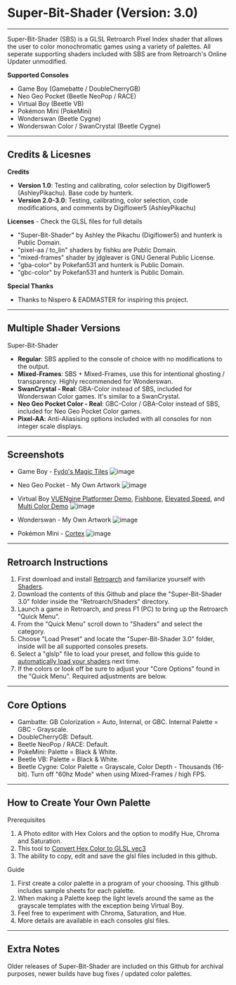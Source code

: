 # Super-Bit-Shader (Version: 3.0)
-----------------------------------------------------------------------------------------------------------------------
Super-Bit-Shader (SBS) is a GLSL Retroarch Pixel Index shader that allows the user to color monochromatic games using a variety of palettes.
All seperate supporting shaders included with SBS are from Retroarch's Online Updater unmodified.

**Supported Consoles**
* Game Boy (Gamebatte / DoubleCherryGB)
* Neo Geo Pocket (Beetle NeoPop / RACE)
* Virtual Boy (Beetle VB)
* Pokémon Mini (PokeMini)
* Wonderswan (Beetle Cygne)
* Wonderswan Color / SwanCrystal (Beetle Cygne)

-----------------------------------------------------------------------------------------------------------------------
**Credits & Licesnes**
-----------------------------------------------------------------------------------------------------------------------
**Credits**
* **Version 1.0**: Testing and calibrating, color selection by Digiflower5 (AshleyPikachu). Base code by hunterk.
* **Version 2.0-3.0**: Testing, calibrating, color selection, code modifications, and comments by Digiflower5 (AshleyPikachu) 

**Licenses** - Check the GLSL files for full details
* "Super-Bit-Shader" by Ashley the Pikachu (Digiflower5) and hunterk is Public Domain.
* "pixel-aa / to_lin" shaders by fishku are Public Domain.
* "mixed-frames" shader by jdgleaver is GNU General Public License.
* "gba-color" by Pokefan531 and hunterk is Public Domain.
* "gbc-color" by Pokefan531 and hunterk is Public Domain.

**Special Thanks**
* Thanks to Nispero & EADMASTER for inspiring this project.

-----------------------------------------------------------------------------------------------------------------------
**Multiple Shader Versions**
-----------------------------------------------------------------------------------------------------------------------
Super-Bit-Shader
* **Regular**: SBS applied to the console of choice with no modifications to the output.
* **Mixed-Frames**: SBS + Mixed-Frames, use this for intentional ghosting / transparency. Highly recommended for Wonderswan.
* **SwanCrystal - Real**: GBA-Color instead of SBS, included for Wonderswan Color games. It's similar to a SwanCrystal.
* **Neo Geo Pocket Color - Real**: GBC-Color / GBA-Color instead of SBS, included for Neo Geo Pocket Color games.
* **Pixel-AA**: Anti-Aliasising options included with all consoles for non integer scale displays.

-----------------------------------------------------------------------------------------------------------------------
**Screenshots**
-----------------------------------------------------------------------------------------------------------------------
* Game Boy - [Fydo's Magic Tiles](https://ohnotomsutton.itch.io/fydos-magic-tiles)
![image](https://github.com/user-attachments/assets/6b493a3d-9139-429d-90b4-e9d0534f161b)

* Neo Geo Pocket - My Own Artwork
![image](https://github.com/user-attachments/assets/0590a254-e07d-41df-847b-d4563b9d5576)

* Virtual Boy [VUENgine Platformer Demo](https://www.virtual-boy.com/homebrew/vuengine-platformer-demo/), [Fishbone](https://www.virtual-boy.com/homebrew/fishbone/), [Elevated Speed](https://www.virtual-boy.com/homebrew/elevated-speed/), and [Multi Color Demo](https://www.virtual-boy.com/homebrew/multi-color-demo/)
![image](https://github.com/user-attachments/assets/2d75ece2-f45d-4ead-84f8-a9dc9b19029f)

* Wonderswan - My Own Artwork
![image](https://github.com/user-attachments/assets/b13dfe01-a28c-4048-be48-199d694cc297)

* Pokémon Mini - [Cortex](https://www.pokemon-mini.net/games/cortex/)
![image](https://github.com/user-attachments/assets/5b6ab960-aef4-4088-a4ec-6aca12031e4a)

-----------------------------------------------------------------------------------------------------------------------
**Retroarch Instructions**
-----------------------------------------------------------------------------------------------------------------------
1. First download and install [Retroarch](https://www.retroarch.com/) and familiarize yourself with [Shaders](https://www.youtube.com/watch?v=YyZ6IrmsNgY).
2. Download the contents of this Github and place the "Super-Bit-Shader 3.0" folder inside the "Retroarch/Shaders" directory.
3. Launch a game in Retroarch, and press F1 (PC) to bring up the Retroarch "Quick Menu".
4. From the "Quick Menu" scroll down to "Shaders" and select the category.
5. Choose "Load Preset" and locate the "Super-Bit-Shader 3.0" folder, inside will be all supported consoles presets.
6. Select a "glslp" file to load your preset, and follow this guide to [automatically load your shaders](https://www.youtube.com/watch?v=dZpBRR4DGG0) next time.
7. If the colors or look off be sure to adjust your "Core Options" found in the "Quick Menu". Required adjustments are below.
-----------------------------------------------------------------------------------------------------------------------
**Core Options**
-----------------------------------------------------------------------------------------------------------------------
* Gambatte: GB Colorization = Auto, Internal, or GBC. Internal Palette = GBC - Grayscale.
* DoubleCherryGB: Default.
* Beetle NeoPop / RACE: Default.
* PokeMini: Palette = Black & White.
* Beetle VB: Palette = Black & White.
* Beetle Cygne: Color Palette = Grayscale, Color Depth - Thousands (16-bit). Turn off "60hz Mode" when using Mixed-Frames / high FPS.

-----------------------------------------------------------------------------------------------------------------------
**How to Create Your Own Palette**
-----------------------------------------------------------------------------------------------------------------------
Prerequisites
1. A Photo editor with Hex Colors and the option to modify Hue, Chroma and Saturation.
2. This tool to [Convert Hex Color to GLSL vec3](https://airtightinteractive.com/util/hex-to-glsl/)
3. The ability to copy, edit and save the glsl files included in this github.

Guide
1. First create a color palette in a program of your choosing. This github includes sample sheets for each palette.
2. When making a Palette keep the light levels around the same as the grayscale templates with the exception being Virtual Boy.
3. Feel free to experiment with Chroma, Saturation, and Hue.
4. More details are available in each consoles glsl files.

-----------------------------------------------------------------------------------------------------------------------
**Extra Notes**
-----------------------------------------------------------------------------------------------------------------------
Older releases of Super-Bit-Shader are included on this Github for archival purposes, newer builds have bug fixes / updated color palettes.
